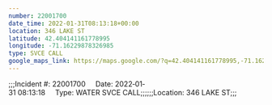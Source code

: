 ```yaml
---
number: 22001700
date_time: 2022-01-31T08:13:18+00:00
location: 346 LAKE ST
latitude: 42.404141161778995
longitude: -71.16229878326985
type: SVCE CALL
google_maps_link: https://maps.google.com/?q=42.404141161778995,-71.16229878326985
---
```


;;;Incident #: 22001700     Date: 2022‐01‐31 08:13:18     Type: WATER SVCE CALL;;;;;;Location: 346 LAKE ST;;;

